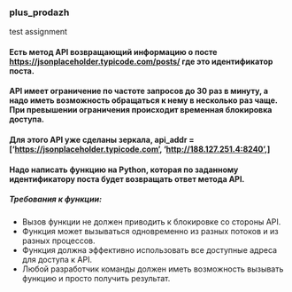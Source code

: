 ### plus_prodazh
test assignment
#### Есть метод API возвращающий информацию о посте https://jsonplaceholder.typicode.com/posts/<id> где <id> это идентификатор поста.
#### API имеет ограничение по частоте запросов до 30 раз в минуту, а надо иметь возможность обращаться к нему в несколько раз чаще. При превышении ограничения происходит временная блокировка доступа.
#### Для этого API уже сделаны зеркала, api_addr = [‘https://jsonplaceholder.typicode.com’, ‘http://188.127.251.4:8240’,]
#### Надо написать функцию на Python, которая по заданному идентификатору поста будет возвращать ответ метода API.
##### Требования к функции:
 * Вызов функции не должен приводить к блокировке со стороны API.
 * Функция может вызываться одновременно из разных потоков и из разных процессов.
 * Функция должна эффективно использовать все доступные адреса для доступа к API.
 * Любой разработчик команды должен иметь возможность вызывать функцию и просто получить результат.
